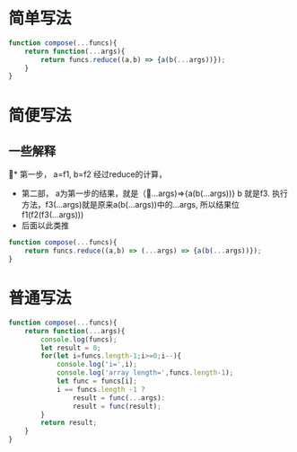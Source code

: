 # 简单写法

```js
function compose(...funcs){
    return function(...args){
        return funcs.reduce((a,b) => {a(b(...args))});
    }
}
```
# 简便写法 #
## 一些解释 ##

*  第一步， a=f1, b=f2 经过reduce的计算， 
*  第二部， a为第一步的结果，就是（...args)=>{a(b(...args))}
   b 就是f3. 执行方法，f3(...args)就是原来a(b(...args))中的...args, 所以结果位f1(f2(f3(...args)))
*  后面以此类推
```js
function compose(...funcs){
    return funcs.reduce((a,b) => (...args) => {a(b(...args))});
}
```

# 普通写法
```js
function compose(...funcs){
    return function(...args){
        console.log(funcs);
        let result = 0;
        for(let i=funcs.length-1;i>=0;i--){
            console.log('i=',i);
            console.log('array length=',funcs.length-1);
            let func = funcs[i];
            i == funcs.length -1 ?
                result = func(...args):
                result = func(result);
        }
        return result;
    }
}
```